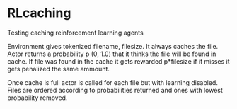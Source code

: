 # RLcaching
Testing caching reinforcement learning agents

Environment gives tokenized filename, filesize. It always caches the file. 
Actor returns a probability p (0, 1.0) that it thinks the file will be found in cache.
If file was found in the cache it gets rewarded p*filesize if it misses it gets penalized the same ammount. 

Once cache is full actor is called for each file but with learning disabled. Files are ordered according to probabilities returned and ones with lowest probability removed.

